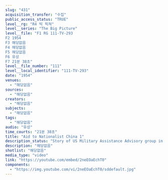 ```yaml
---
slug: "431"
acquisition_transfer: "수집"
public_access_status: "TRUE"
level__rg: "R4 빅 픽쳐"
level__series: "The Big Picture"
level__file: "F1 RG 111-TV-293
F2 1954
F3 해당없음
F4 해당없음
F5 해당없음
F6 유성
F7 21분 38초"
level__file_number: "111"
level__local_identifier: "111-TV-293"
date: "1954"
venues: 
  - "해당없음"
sources: 
  - "해당없음"
creators: 
  - "해당없음"
subjects: 
  - "해당없음"
tags: 
  - "해당없음"
audio: "유성"
time_courts: "21분 38초"
title: "Aid to Nationalist China 1"
description_status: "Story of US Military Assistance Advisory group in Formosa. Chinese Army training and commandos executing amphibious landing is featured."
description: "해당없음"
shotlist: "해당없음"
media_type: "video"
link: "https://youtube.com/embed/2neEOaEchT0"
components: 
  - "https://img.youtube.com/vi/2neEOaEchT0/sddefault.jpg"
---
```

